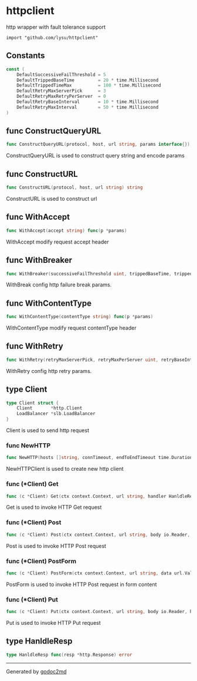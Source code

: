 # httpclient

http wrapper with fault tolerance support

    import "github.com/lysu/httpclient"


## Constants
``` go
const (
    DefaultSuccessiveFailThreshold = 5
    DefaultTrippedBaseTime         = 20 * time.Millisecond
    DefaultTrippedTimeMax          = 100 * time.Millisecond
    DefaultRetryMaxServerPick      = 3
    DefaultRetryMaxRetryPerServer  = 0
    DefaultRetryBaseInterval       = 10 * time.Millisecond
    DefaultRetryMaxInterval        = 50 * time.Millisecond
)
```


## func ConstructQueryURL
``` go
func ConstructQueryURL(protocol, host, url string, params interface{}) (string, error)
```
ConstructQueryURL is used to construct query string and encode params


## func ConstructURL
``` go
func ConstructURL(protocol, host, url string) string
```
ConstructURL is used to construct url


## func WithAccept
``` go
func WithAccept(accept string) func(p *params)
```
WithAccept modify request accept header


## func WithBreaker
``` go
func WithBreaker(successiveFailThreshold uint, trippedBaseTime, trippedTimeMax time.Duration) func(o *httpConf)
```
WithBreak config http failure break params.


## func WithContentType
``` go
func WithContentType(contentType string) func(p *params)
```
WithContentType modify request contentType header


## func WithRetry
``` go
func WithRetry(retryMaxServerPick, retryMaxPerServer uint, retryBaseInterval, retryMaxInterval time.Duration) func(o *httpConf)
```
WithRetry config http retry params.



## type Client
``` go
type Client struct {
    Client       *http.Client
    LoadBalancer *slb.LoadBalancer
}
```
Client is used to send http request









### func NewHTTP
``` go
func NewHTTP(hosts []string, connTimeout, endToEndTimeout time.Duration, maxIdleConnsPerHost int, opts ...func(o *httpConf)) *Client
```
NewHTTPClient is used to create new http client




### func (\*Client) Get
``` go
func (c *Client) Get(ctx context.Context, url string, handler HanldleResp, opts ...func(p *params)) error
```
Get is used to invoke HTTP Get request



### func (\*Client) Post
``` go
func (c *Client) Post(ctx context.Context, url string, body io.Reader, handler HanldleResp, opts ...func(p *params)) error
```
Post is used to invoke HTTP Post request



### func (\*Client) PostForm
``` go
func (c *Client) PostForm(ctx context.Context, url string, data url.Values, handler HanldleResp, opts ...func(p *params)) error
```
PostForm is used to invoke HTTP Post request in form content



### func (\*Client) Put
``` go
func (c *Client) Put(ctx context.Context, url string, body io.Reader, handler HanldleResp, opts ...func(p *params)) error
```
Put is used to invoke HTTP Put request



## type HanldleResp
``` go
type HanldleResp func(resp *http.Response) error
```
















- - -
Generated by [godoc2md](http://godoc.org/github.com/davecheney/godoc2md)


